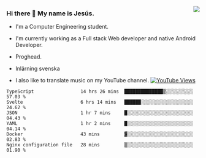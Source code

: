 <img align='right' src="https://github-readme-stats-eight-rose-90.vercel.app
/api?username=JesusJimenezG&show_icons=true&theme=radical">

### Hi there 👋 My name is Jesús.
- I'm a Computer Engineering student.
- I'm currently working as a Full stack Web developer and native Android Developer.

- Proghead.
- Inlärning svenska
- I also like to translate music on my YouTube channel. [![YouTube Views](https://img.shields.io/youtube/channel/views/UCWnlcC4_sV9Imcy9ysQpxHA?style=social)](https://www.youtube.com/channel/UCWnlcC4_sV9Imcy9ysQpxHA)

<!--START_SECTION:waka-->

```text
TypeScript                 14 hrs 26 mins  ██████████████▒░░░░░░░░░░   57.03 %
Svelte                     6 hrs 14 mins   ██████░░░░░░░░░░░░░░░░░░░   24.62 %
JSON                       1 hr 7 mins     █░░░░░░░░░░░░░░░░░░░░░░░░   04.43 %
YAML                       1 hr 2 mins     █░░░░░░░░░░░░░░░░░░░░░░░░   04.14 %
Docker                     43 mins         ▓░░░░░░░░░░░░░░░░░░░░░░░░   02.83 %
Nginx configuration file   28 mins         ▒░░░░░░░░░░░░░░░░░░░░░░░░   01.90 %
```

<!--END_SECTION:waka-->

<!--
**JesusJimenezG/JesusJimenezG** is a ✨ _special_ ✨ repository because its `README.md` (this file) appears on your GitHub profile.

Here are some ideas to get you started:

- 🔭 I’m currently working on ...
- 🌱 I’m currently learning ...
- 👯 I’m looking to collaborate on ...
- 🤔 I’m looking for help with ...
- 💬 Ask me about ...
- 📫 How to reach me: ...
- 😄 Pronouns: ...
- ⚡ Fun fact: ...
-->
